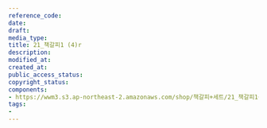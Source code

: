 ```yaml
---
reference_code: 
date: 
draft: 
media_type: 
title: 21_책갈피1 (4)r
description: 
modified_at: 
created_at: 
public_access_status: 
copyright_status: 
components:
- https://wwm3.s3.ap-northeast-2.amazonaws.com/shop/책갈피+세트/21_책갈피1+(4)r.jpg
tags:
- 
---
```

